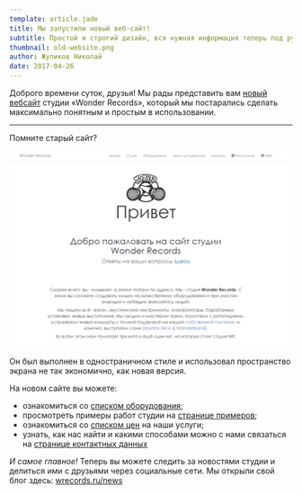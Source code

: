 ```yaml
---
template: article.jade
title: Мы запустили новый веб-сайт!
subtitle: Простой и строгий дизайн, вся нужная информация теперь под рукой.
thumbnail: old-website.png
author: Жуликов Николай
date: 2017-04-26
---
```


Доброго времени суток, друзья!
Мы рады представить вам [новый вебсайт](http://wrecords.ru/) студии &laquo;Wonder&nbsp;Records&raquo;,
который мы постарались сделать максимально понятным и простым в использовании.

---

Помните старый сайт?

![Старый веб-сайт](old-website.png)

Он был выполнен в одностраничном стиле и использовал пространство экрана не так
экономично, как новая версия.

На новом сайте вы можете:
  - ознакомиться со [списком оборудования](http://wrecords.ru/equipment.html);
  - просмотреть примеры работ студии на [странице примеров](http://wrecords.ru/examples.html);
  - ознакомиться со [списком цен](http://wrecords.ru/prices.html) на наши услуги;
  - узнать, как нас найти и какими способами можно с нами связаться на [странице контактных данных](http://wrecords.ru/contacts.html)

*И самое главное!*
Теперь вы можете следить за новостями студии и делиться ими с друзьями через социальные сети.
Мы открыли свой блог здесь: [wrecords.ru/news](http://wrecords.ru/news.html)
